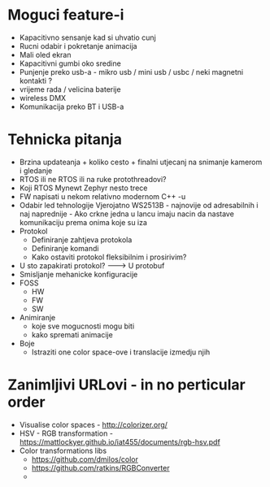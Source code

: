 # Moguci feature-i
- Kapacitivno sensanje kad si uhvatio cunj
- Rucni odabir i pokretanje animacija
- Mali oled ekran
- Kapacitivni gumbi oko sredine
- Punjenje preko usb-a - mikro usb / mini usb / usbc / neki magnetni kontakti ?
- vrijeme rada / velicina baterije
- wireless DMX
- Komunikacija preko BT i USB-a

# Tehnicka pitanja
- Brzina updateanja + koliko cesto + finalni utjecanj na snimanje kamerom i gledanje
- RTOS ili ne
    RTOS ili na ruke protothreadovi?
- Koji RTOS
    Mynewt
    Zephyr
    nesto trece
- FW napisati u nekom relativno modernom C++ -u
- Odabir led tehnologije
    Vjerojatno WS2513B - najnovije od adresabilnih i naj naprednije - Ako crkne jedna u lancu imaju nacin da nastave komunikaciju prema onima koje su iza
- Protokol
    - Definiranje zahtjeva protokola
    - Definiranje komandi
    - Kako ostaviti protokol fleksibilnim i prosirivim?
- U sto zapakirati protokol? ---> U protobuf
- Smisljanje mehanicke konfiguracije
- FOSS
    - HW
    - FW
    - SW
- Animiranje
    - koje sve mogucnosti mogu biti
    - kako spremati animacije
- Boje
    - Istraziti one color space-ove i translacije izmedju njih

# Zanimljivi URLovi - in no perticular order
- Visualise color spaces - http://colorizer.org/
- HSV - RGB transformation - https://mattlockyer.github.io/iat455/documents/rgb-hsv.pdf 
- Color transformations libs 
    - https://github.com/dmilos/color
    - https://github.com/ratkins/RGBConverter
    - 
